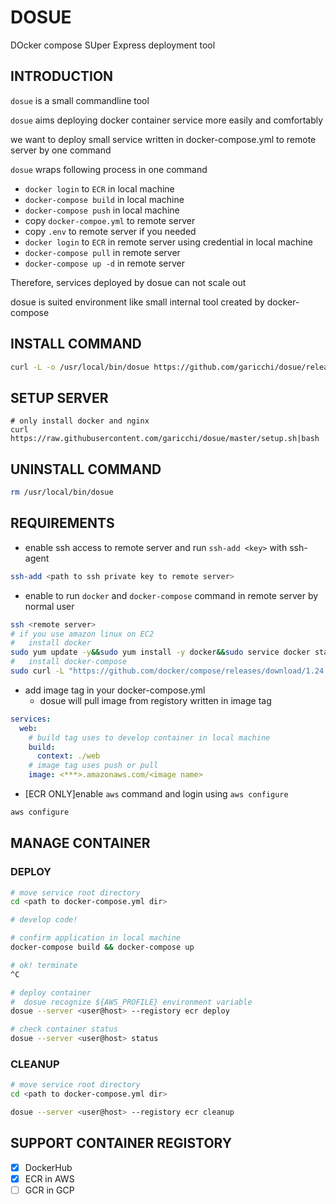 # DOSUE
DOcker compose SUper Express deployment tool

## INTRODUCTION
`dosue` is a small commandline tool

`dosue` aims deploying docker container service more easily and comfortably

we want to deploy small service written in docker-compose.yml to remote server by one command

`dosue` wraps following process in one command
- `docker login` to `ECR` in local machine
- `docker-compose build` in local machine
- `docker-compose push` in local machine
- copy `docker-compoe.yml` to remote server
- copy `.env` to remote server if you needed
- `docker login` to `ECR` in remote server using credential in local machine
- `docker-compose pull` in remote server
- `docker-compose up -d` in remote server

Therefore, services deployed by dosue can not scale out

dosue is suited environment like small internal tool created by docker-compose

## INSTALL COMMAND
```sh
curl -L -o /usr/local/bin/dosue https://github.com/garicchi/dosue/releases/download/1.1/dosue.sh;chmod u+x /usr/local/bin/dosue
```

## SETUP SERVER
```
# only install docker and nginx
curl https://raw.githubusercontent.com/garicchi/dosue/master/setup.sh|bash
```

## UNINSTALL COMMAND
```sh
rm /usr/local/bin/dosue
```

## REQUIREMENTS
- enable ssh access to remote server and run `ssh-add <key>` with ssh-agent
```sh
ssh-add <path to ssh private key to remote server>
```
- enable to run `docker` and `docker-compose` command in remote server by normal user
```sh
ssh <remote server>
# if you use amazon linux on EC2
#   install docker
sudo yum update -y&&sudo yum install -y docker&&sudo service docker start&&sudo usermod -a -G docker ec2-user
#   install docker-compose
sudo curl -L "https://github.com/docker/compose/releases/download/1.24.0/docker-compose-$(uname -s)-$(uname -m)" -o /usr/local/bin/docker-compose&&sudo chmod +x /usr/local/bin/docker-compose
```

- add image tag in your docker-compose.yml
  - dosue will pull image from registory written in image tag
```yml
services:
  web:
    # build tag uses to develop container in local machine
    build:
      context: ./web
    # image tag uses push or pull
    image: <***>.amazonaws.com/<image name>
```

- [ECR ONLY]enable `aws` command and login using `aws configure`
```sh
aws configure
```


## MANAGE CONTAINER

### DEPLOY
```sh
# move service root directory
cd <path to docker-compose.yml dir>

# develop code!

# confirm application in local machine
docker-compose build && docker-compose up

# ok! terminate
^C

# deploy container
#  dosue recognize ${AWS_PROFILE} environment variable
dosue --server <user@host> --registory ecr deploy

# check container status
dosue --server <user@host> status
```

### CLEANUP
```sh
# move service root directory
cd <path to docker-compose.yml dir>

dosue --server <user@host> --registory ecr cleanup
```

## SUPPORT CONTAINER REGISTORY
- [x] DockerHub
- [x] ECR in AWS
- [ ] GCR in GCP

